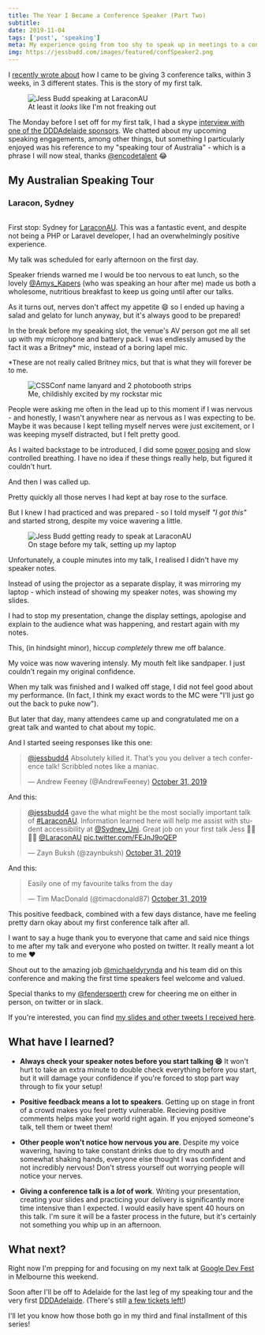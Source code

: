 ```yaml
---
title: The Year I Became a Conference Speaker (Part Two)
subtitle: 
date: 2019-11-04
tags: ['post', 'speaking']
meta: My experience going from too shy to speak up in meetings to a conference speaker - Part Two
img: https://jessbudd.com/images/featured/confSpeaker2.png
---
```


<div class="twitter">
<p class="subtitle">I  <a href="/posts/the-year-i-became-conference-speaker"> recently wrote about</a> how I came to be giving 3 conference talks, within 3 weeks, in 3 different states. This is the story of my first talk.</p>

<figure>
<img src="/images/posts/laracon-speaking.jpg" alt="Jess Budd speaking at LaraconAU"/>
<figcaption>At least it <em>looks</em> like I'm not freaking out</figcaption>
</figure>

The Monday before I set off for my first talk, I had a skype [interview  with one of the DDDAdelaide sponsors](https://www.linkedin.com/pulse/coffee-catch-ups-jess-budd-simon-cook/). We chatted about my upcoming speaking engagements, among other things, but something I particularly enjoyed was his reference to my "speaking tour of Australia" - which is a phrase I will now steal, thanks [@encodetalent](https://twitter.com/encodetalent) :joy:

## My Australian Speaking Tour

### Laracon, Sydney

<!-- <figure> -->
<img src="/images/posts/laracon-stage.jpg" alt=""/>
<!-- <figcaption>Day 1 of LaraconAU</figcaption> -->
<!-- </figure> -->

First stop: Sydney for [LaraconAU](https://laracon.com.au/). This was a fantastic event, and despite not being a PHP or Laravel developer, I had an overwhelmingly positive experience. 

My talk was scheduled for early afternoon on the first day.


Speaker friends warned me I would be too nervous to eat lunch, so the lovely [@Amys_Kapers](https://twitter.com/Amys_Kapers) (who was speaking an hour after me) made us both a wholesome, nutritious breakfast to keep us going until after our talks. 

As it turns out, nerves don't affect my appetite :smile: so I ended up having a salad and gelato for lunch anyway,  but it's always good to be prepared! 

In the break before my speaking slot, the venue's AV person got me all set up with my microphone and battery pack. I was endlessly amused by the fact it was a Britney* mic, instead of a boring lapel mic. 

<p style="font-size:.85rem; margin-top: 0;">*These are not really called Britney mics, but that is what they will forever be to me.</p>

<figure>
<img src="/images/posts/laracon-mic.jpg" alt="CSSConf name lanyard and 2 photobooth strips"/>
<figcaption>Me, childishly excited by my rockstar mic</figcaption>
</figure>

People were asking me often in the lead up to this moment if I was nervous - and honestly, I wasn't anywhere near as nervous as I was expecting to be. Maybe it was because I kept telling myself nerves were just excitement, or I was keeping myself distracted, but I felt pretty good. 

As I waited backstage to be introduced, I did some [power posing](https://www.youtube.com/watch?v=C4ACeoqEjeA) and slow controlled breathing. I have no idea if these things really help, but figured it couldn't hurt.

And then I was called up.

Pretty quickly all those nerves I had kept at bay rose to the surface. 

But I knew I had practiced and was prepared -  so I told myself _"I got this"_ and started strong, despite my voice wavering a little.


<figure>
<img src="/images/posts/laracon-setup.jpg" alt="Jess Budd getting ready to speak at LaraconAU"/>
<figcaption>On stage before my talk, setting up my laptop</figcaption>
</figure>

Unfortunately, a couple minutes into my talk, I realised I didn't have my speaker notes. 

Instead of using the projector as a separate display, it was mirroring my laptop - which instead of showing my speaker notes, was showing my slides.

I had to stop my presentation, change the display settings, apologise and explain to the audience what was happening, and restart again with my notes. 

This, (in hindsight minor), hiccup _completely_ threw me off balance. 

My voice was now wavering intensly. My mouth felt like sandpaper. I just couldn't regain my original confidence.

When my talk was finished and I walked off stage, I did not feel good about my performance. (In fact, I think my exact words to the MC were "I'll just go out the back to puke now").

But later that day, many attendees came up and congratulated me on a great talk and wanted to chat about my topic. 

And I started seeing responses like this one:

<blockquote class="twitter-tweet"><p lang="en" dir="ltr"><a href="https://twitter.com/jessbudd4?ref_src=twsrc%5Etfw">@jessbudd4</a> Absolutely killed it. That’s you you deliver a tech conference talk! Scribbled notes like a maniac.</p>&mdash; Andrew Feeney (@AndrewFeeney) <a href="https://twitter.com/AndrewFeeney/status/1189755710608957441?ref_src=twsrc%5Etfw">October 31, 2019</a></blockquote> <script async src="https://platform.twitter.com/widgets.js" charset="utf-8"></script>

And this:

<blockquote class="twitter-tweet"><p lang="en" dir="ltr"><a href="https://twitter.com/jessbudd4?ref_src=twsrc%5Etfw">@jessbudd4</a> gave the what might be the most socially important talk of <a href="https://twitter.com/hashtag/LaraconAU?src=hash&amp;ref_src=twsrc%5Etfw">#LaraconAU</a>. Information learned here will help me assist with student accessibility at <a href="https://twitter.com/Sydney_Uni?ref_src=twsrc%5Etfw">@Sydney_Uni</a>. Great job on your first talk Jess 🙏🏽👍🏽 <a href="https://twitter.com/LaraconAU?ref_src=twsrc%5Etfw">@LaraconAU</a> <a href="https://t.co/FEJnJ9oQEP">pic.twitter.com/FEJnJ9oQEP</a></p>&mdash; Zayn Buksh (@zaynbuksh) <a href="https://twitter.com/zaynbuksh/status/1189757936047755264?ref_src=twsrc%5Etfw">October 31, 2019</a></blockquote> <script async src="https://platform.twitter.com/widgets.js" charset="utf-8"></script>

And this:

<!-- <blockquote class="twitter-tweet"><p lang="en" dir="ltr">Yessssssss! <a href="https://twitter.com/jessbudd4?ref_src=twsrc%5Etfw">@jessbudd4</a> is nailing her talk on accessibility at <a href="https://twitter.com/LaraconAU?ref_src=twsrc%5Etfw">@LaraconAU</a>. <br><br>Awesome content. Ya&#39;ll, how lucky are we to be learning from this amazing dev!!! 🙌 <a href="https://t.co/zfx9zHBCR0">pic.twitter.com/zfx9zHBCR0</a></p>&mdash; Patima™ 👸🏻 (@the_patima) <a href="https://twitter.com/the_patima/status/1189749689819615233?ref_src=twsrc%5Etfw">October 31, 2019</a></blockquote> <script async src="https://platform.twitter.com/widgets.js" charset="utf-8"></script> -->

<blockquote class="twitter-tweet"><p lang="en" dir="ltr">Easily one of my favourite talks from the day</p>&mdash; Tim MacDonald (@timacdonald87) <a href="https://twitter.com/timacdonald87/status/1189789577675821057?ref_src=twsrc%5Etfw">October 31, 2019</a></blockquote> <script async src="https://platform.twitter.com/widgets.js" charset="utf-8"></script>

This positive feedback, combined with a few days distance, have me feeling pretty darn okay about my first conference talk after all. 

I want to say a huge thank you to everyone that came and said nice things to me after my talk and everyone who posted on twitter. It really meant a lot to me :heart:



Shout out to the amazing job [@michaeldyrynda](https://twitter.com/michaeldyrynda) and his team did on this conference and making the first time speakers feel welcome and valued.

Special thanks to my [@fendersperth](https://twitter.com/fendersperth) crew for cheering me on either in person, on twitter or in slack. 

If you're interested, you can find [my slides and other tweets I received here](http://bit.ly/2WHANxd).



## What have I learned?

- __Always check your speaker notes before you start talking :laughing:__ It won't hurt to take an extra minute to double check everything before you start, but it will damage your confidence if you're forced to stop part way through to fix your setup!

- __Positive feedback means a lot to speakers__. Getting up on stage in front of a crowd makes you feel pretty vulnerable. Recieving positive comments helps make your world right again. If you enjoyed someone's talk, tell them or tweet them!

- __Other people won't notice how nervous you are__. Despite my voice wavering, having to take constant drinks due to dry mouth and somewhat shaking hands, everyone else thought I was confident and not incredibly nervous! Don't stress yourself out worrying people will  notice your nerves.

- __Giving a conference talk is a _lot_ of work__. Writing your presentation, creating your slides and practicing your delivery is significantly more time intensive than I expected. I would easily have spent 40 hours on this talk. I'm sure it will be a faster process in the future, but it's certainly not something you whip up in an afternoon.


## What next?

Right now I'm prepping for and focusing on my next talk at [Google Dev Fest](https://www.gdgmelbourne.com/devfest) in Melbourne this weekend.

Soon after I'll be off to Adelaide for the last leg of my speaking tour and the very first [DDDAdelaide](https://www.dddadelaide.com/). (There's still [a few tickets left!](https://www.dddadelaide.com/tickets))

I'll let you know how those both go in my third and final installment of this series!

<!-- I'm definitely keen to continue public speaking and would love to add international conference speaker to my bio in 2020! -->

<!-- Due to the big commitment of preparing, travelling and taking time off work to give a talk, I'll be selective on which and how many conferences I submit to. Community events that are outside my city will probably be off the list for a while due to the cost involved. -->





</div>